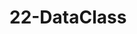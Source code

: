 <!--
 * @Author: your name
 * @Date: 2021-02-06 13:51:53
 * @LastEditTime: 2021-02-06 13:51:54
 * @LastEditors: Please set LastEditors
 * @Description: In User Settings Edit
 * @FilePath: /vuepress-starter/docs/PersonalStyle/Code/BadCodes/22-DataClass.md
-->
# 22-DataClass